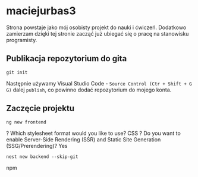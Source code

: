 # maciejurbas3
Strona powstaje jako mój osobisty projekt do nauki i ćwiczeń.
Dodatkowo zamierzam dzięki tej stronie zacząć już ubiegać się o pracę na stanowisku programisty.

## Publikacja repozytorium do gita
```
git init
```

Następnie używamy Visual Studio Code - `Source Control (Ctr + Shift + G  G)` dalej `publish`,
co powinno dodać repozytorium do mojego konta.

## Zaczęcie projektu
```
ng new frontend
```
? Which stylesheet format would you like to use? CSS
? Do you want to enable Server-Side Rendering (SSR) and Static Site Generation (SSG/Prerendering)? Yes

```
nest new backend --skip-git
```
npm
